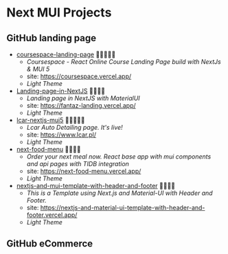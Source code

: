 # Next MUI Projects


## GitHub landing page

* [coursespace-landing-page](https://github.com/hiriski/coursespace-landing-page) 🥦🍆🥕🌽🥑   
  - _Coursespace - React Online Course Landing Page build with NextJs & MUI 5_
  - site: https://coursespace.vercel.app/
  - _Light Theme_
* [Landing-page-in-NextJS](https://fantaz-landing.vercel.app/) 🥦🍆🥕🌽
  - _Landing page in NextJS with MaterialUI_
  - site: https://fantaz-landing.vercel.app/
  - _Light Theme_
* [lcar-nextjs-mui5](https://github.com/filiplipinski/lcar-nextjs-mui5) 🥦🍆🥕🌽🥑
  - _Lcar Auto Detailing page. It's live!_
  - site: https://www.lcar.pl/
  - _Light Theme_
* [next-food-menu](https://github.com/nate-mal/next-food-menu) 🥦🍆🥕🌽
  - _Order your next meal now. React base app with mui components and api pages with TIDB integration_
  - site: https://next-food-menu.vercel.app/
  - _Light Theme_
* [nextjs-and-mui-template-with-header-and-footer](https://github.com/SatoruAkiyama/nextjs-and-mui-template-with-header-and-footer) 🥦🍆🥕🌽
  - _This is a Template using Next.js and Material-UI with Header and Footer._
  - site: https://nextjs-and-material-ui-template-with-header-and-footer.vercel.app/
  - _Light Theme_





## GitHub eCommerce








